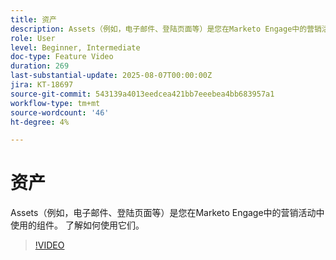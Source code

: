 ```yaml
---
title: 资产
description: Assets（例如，电子邮件、登陆页面等）是您在Marketo Engage中的营销活动中使用的组件。 了解如何使用它们。
role: User
level: Beginner, Intermediate
doc-type: Feature Video
duration: 269
last-substantial-update: 2025-08-07T00:00:00Z
jira: KT-18697
source-git-commit: 543139a4013eedcea421bb7eeebea4bb683957a1
workflow-type: tm+mt
source-wordcount: '46'
ht-degree: 4%

---
```



# 资产

Assets（例如，电子邮件、登陆页面等）是您在Marketo Engage中的营销活动中使用的组件。 了解如何使用它们。

>[!VIDEO](https://video.tv.adobe.com/v/3470558/?learn=on&enablevpops)
